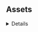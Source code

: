 ## Assets
<details>
<summary>Details</summary>

* automate_scripts.service : `5c245ea818102d5682b8bd6d1115d0011ff639f40c86845e7c3dbb19ae0be35e`
* ukv-manifest.yaml : `b7db7c5c1a7aa0763a406955fffe6a5fa43f739ea4ae8719446addf887e61b75`
* main_for_systemd_service.sh : `c8868852b33808d06d55adb9663bb3cf4a2c308fd1472d731259c2a81f8dfd74`
* check_docker_overlay.sh : `49f591ba7c81118d9f8825054338231ff7708d42d8a1e8223a91ecb5e491778a`
* assets/test : `e3b0c44298fc1c149afbf4c8996fb92427ae41e4649b934ca495991b7852b855`
* bind_setup_hostnames.py : `904828957bb0411db7742cd01347fdd9ff5e5d964f5c537c3980e2165e26909a`
* mlnxoff_kernel_check.sh : `1b73de929df1fadcbca9f89595c50e7f07af305c2e964e9700c023975cdbc1c3`
* test/script.sh : `065b072c00903b033bec0ba7e6206710117c71f632133aef5f38f01a4e96ff2d`
* .github/workflows/rebase.yml : `14d157cc02f3de342eea95157e3bd00d7ff9f79423cd16a6d7cb7d37741df562`
* .github/workflows/release.yml : `24c0e27411a2dd5a9fdf176adf0abe157879c000e5c7595435d3b7f1a0fc1458`
</details>
